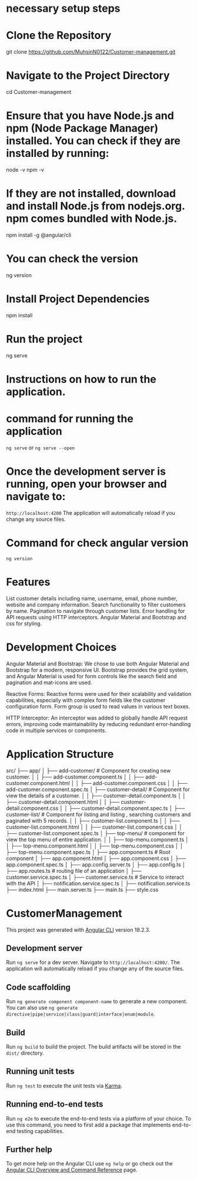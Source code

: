 # necessary setup steps
   # Clone the Repository
   git clone https://github.com/MuhsinN0122/Customer-management.git
   # Navigate to the Project Directory
   cd Customer-management
   # Ensure that you have Node.js and npm (Node Package Manager) installed. You can check if they are installed by running:
   node -v
   npm -v
   # If they are not installed, download and install Node.js from nodejs.org. npm comes bundled with Node.js.
   npm install -g @angular/cli
   # You can check the version
   ng version
   # Install Project Dependencies
   npm install
   # Run the project
   ng serve



# Instructions on how to run the application.
# command for running the application
`ng serve` or `ng serve --open`
# Once the development server is running, open your browser and navigate to:
`http://localhost:4200`
The application will automatically reload if you change any source files.


# Command for check angular version
`ng version`


# Features
List customer details including name, username, email, phone number, website and company information.
Search functionality to filter customers by name.
Pagination to navigate through customer lists.
Error handling for API requests using HTTP interceptors.
Angular Material and Bootstrap and css for styling.


# Development Choices
Angular Material and Bootstrap: We chose to use both Angular Material and Bootstrap for a modern, responsive UI. Bootstrap provides the grid system, and Angular Material is used for form controls like the search field and pagination and mat-icons are used.

Reactive Forms: Reactive forms were used for their scalability and validation capabilities, especially with complex form fields like the customer configuration form.
Form group is used to read values in various text boxes.

HTTP Interceptor: An interceptor was added to globally handle API request errors, improving code maintainability by reducing redundant error-handling code in multiple services or components.

# Application Structure
src/
├── app/
│   ├── add-customer/  # Component for creating new customer.
│   │   ├── add-customer.component.ts
│   │   ├── add-customer.component.html
│   │   ├── add-customer.component.css
│   │   ├── add-customer.component.spec.ts
│   ├── customer-detail/  # Component for view the details of a customer.
│   │   ├── customer-detail.component.ts
│   │   ├── customer-detail.component.html
│   │   ├── customer-detail.component.css
│   │   ├── customer-detail.component.spec.ts
│   ├── customer-list/   # Component for listing and listing , searching customers and paginated with 5 records.
│   │   ├── customer-list.component.ts
│   │   ├── customer-list.component.html
│   │   ├── customer-list.component.css
│   │   ├── customer-list.component.spec.ts
│   ├── top-menu/        # component for view the top menu of entire application.
│   │   ├── top-menu.component.ts
│   │   ├── top-menu.component.html
│   │   ├── top-menu.component.css
│   │   ├── top-menu.component.spec.ts
│   ├── app.component.ts # Root component
│   ├── app.component.html
│   ├── app.component.css
│   ├── app.component.spec.ts
│   ├── app.config.server.ts
│   ├── app.config.ts
│   ├── app.routes.ts # routing file of an application
│   ├── customer.service.spec.ts
│   ├── customer.service.ts # Service to interact with the API
│   ├── notification.service.spec.ts
│   ├── notification.service.ts
├── index.html
├── main.server.ts
├── main.ts
├── style.css





# CustomerManagement

This project was generated with [Angular CLI](https://github.com/angular/angular-cli) version 18.2.3.

## Development server

Run `ng serve` for a dev server. Navigate to `http://localhost:4200/`. The application will automatically reload if you change any of the source files.

## Code scaffolding

Run `ng generate component component-name` to generate a new component. You can also use `ng generate directive|pipe|service|class|guard|interface|enum|module`.

## Build

Run `ng build` to build the project. The build artifacts will be stored in the `dist/` directory.

## Running unit tests

Run `ng test` to execute the unit tests via [Karma](https://karma-runner.github.io).

## Running end-to-end tests

Run `ng e2e` to execute the end-to-end tests via a platform of your choice. To use this command, you need to first add a package that implements end-to-end testing capabilities.

## Further help

To get more help on the Angular CLI use `ng help` or go check out the [Angular CLI Overview and Command Reference](https://angular.dev/tools/cli) page.
